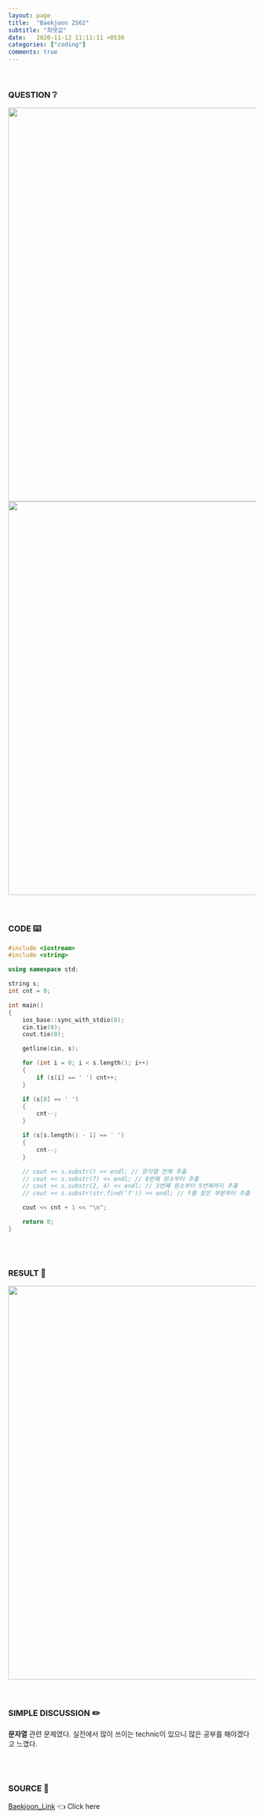 ```yaml
---
layout: page
title:  "Baekjoon 2562"
subtitle: "최댓값"
date:   2020-11-12 11:11:11 +0530
categories: ["coding"]
comments: true
---
```


<br>

### QUESTION ❔

<img src="{{ '/assets/baekjoon/2562.jpg' }}" style="width: 800px; height: auto; margin-left: auto; margin-right: auto; display: block;">
<img src="{{ '/assets/baekjoon/2562a.jpg' }}" style="width: 800px; height: auto; margin-left: auto; margin-right: auto; display: block;">  

<br>
<br>

### CODE ⌨️

```c++
#include <iostream>
#include <string>

using namespace std;

string s;
int cnt = 0;

int main()
{
	ios_base::sync_with_stdio(0);
	cin.tie(0);
	cout.tie(0);

	getline(cin, s);

	for (int i = 0; i < s.length(); i++)
	{
		if (s[i] == ' ') cnt++;
	}

	if (s[0] == ' ')
	{
		cnt--;
	}

	if (s[s.length() - 1] == ' ')
	{
		cnt--;
	}

	// cout << s.substr() << endl; // 문자열 전체 추출
	// cout << s.substr(7) << endl; // 8번째 원소부터 추출
	// cout << s.substr(2, 4) << endl; // 3번째 원소부터 5번째까지 추출
	// cout << s.substr(str.find('f')) << endl; // f를 찾은 부분부터 추출

	cout << cnt + 1 << "\n";

	return 0;
}
```  

<br>
<br>

### RESULT 💛

<img src="{{ '/assets/baekjoon/2562r.jpg' }}" style="width: 800px; height: auto; margin-left: auto; margin-right: auto; display: block;">  

<br>
<br>

### SIMPLE DISCUSSION ✏️

**문자열** 관련 문제였다. 실전에서 많이 쓰이는 technic이 있으니 많은 공부를 해야겠다고 느꼈다.  

<br>
<br>

### SOURCE 💎

[Baekjoon_Link][link] 👈 Click here  

<br>

<script src="https://utteranc.es/client.js"
        repo="DCherish/DCherish.github.io"
        issue-term="pathname"
        theme="boxy-light"
        crossorigin="anonymous"
        async>
</script>

[link]: https://www.acmicpc.net/problem/2562